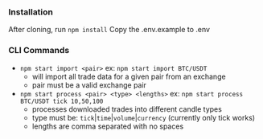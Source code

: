 ### Installation

After cloning, run `npm install`
Copy the .env.example to .env

### CLI Commands

- `npm start import <pair>` ex: `npm start import BTC/USDT`
  - will import all trade data for a given pair from an exchange
  - pair must be a valid exchange pair
- `npm start process <pair> <type> <lengths>` ex: `npm start process BTC/USDT tick 10,50,100`
  - processes downloaded trades into different candle types
  - type must be: `tick`|`time`|`volume`|`currency` (currently only tick works)
  - lengths are comma separated with no spaces
